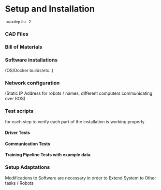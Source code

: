 # Setup and Installation

```{contents}
:maxdepth: 2
```

### CAD Files
### Bill of Materials

### Software installations
(OS/Docker builds/etc..)

### Network configuration 
(Static IP Address for robots / names, different computers communicating over ROS)

### Test scripts 
for each step to verify each part of the installation is working properly

#### Driver Tests
#### Communication Tests
#### Training Pipeline Tests with example data

### Setup Adaptations
Modifications to Software are necessary in order to Extend System to Other tasks / Robots